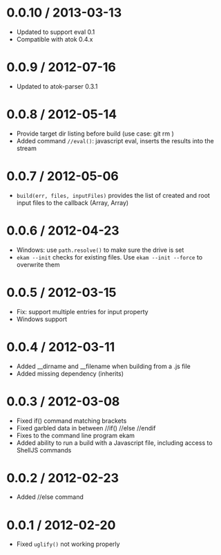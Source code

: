 0.0.10 / 2013-03-13
===================

* Updated to support eval 0.1
* Compatible with atok 0.4.x

0.0.9 / 2012-07-16
==================

* Updated to atok-parser 0.3.1

0.0.8 / 2012-05-14
==================

* Provide target dir listing before build (use case: git rm <delta>)
* Added command `//eval()`: javascript eval, inserts the results into the stream

0.0.7 / 2012-05-06
==================

* `build(err, files, inputFiles)` provides the list of created and root input files to the callback (Array, Array)

0.0.6 / 2012-04-23
==================

* Windows: use `path.resolve()` to make sure the drive is set
* `ekam --init` checks for existing files. Use `ekam --init --force` to overwrite them

0.0.5 / 2012-03-15
==================

* Fix: support multiple entries for input property
* Windows support

0.0.4 / 2012-03-11
==================

* Added __dirname and __filename when building from a .js file
* Added missing dependency (inherits)

0.0.3 / 2012-03-08
==================

* Fixed if() command matching brackets
* Fixed garbled data in between //if() //else //endif
* Fixes to the command line program ekam
* Added ability to run a build with a Javascript file, including access to ShellJS commands

0.0.2 / 2012-02-23
==================

* Added //else command

0.0.1 / 2012-02-20
==================

* Fixed `uglify()` not working properly